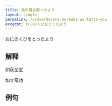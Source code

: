 ```yaml
---
title: 鬼の首を取ったよう
layout: single
permalink: /proverbs/oni-no-kubi-wo-totta-you
excerpt: おにのくびをとったよう
---
```


おにのくびをとったよう

## 解释

如获至宝

如立奇功

## 例句

